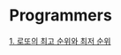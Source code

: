 # Programmers 

[1. 로또의 최고 순위와 최저 순위](https://github.com/ssyyjj1012/Programmers/blob/main/%EB%A1%9C%EB%98%90%EC%9D%98%20%EC%B5%9C%EA%B3%A0%20%EC%88%9C%EC%9C%84%EC%99%80%20%EC%B5%9C%EC%A0%80%20%EC%88%9C%EC%9C%84.md)
